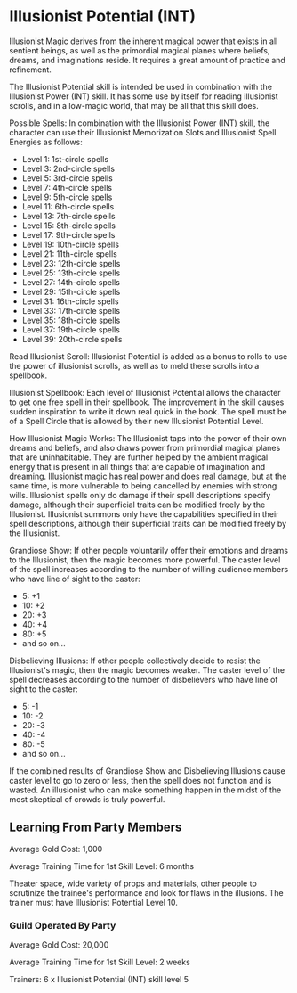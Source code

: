 # Illusionist Potential (INT)

Illusionist Magic derives from the inherent magical power that exists in all sentient beings, as well as the primordial magical planes where beliefs, dreams, and imaginations reside. It requires a great amount of practice and refinement.

The Illusionist Potential skill is intended be used in combination with the Illusionist Power (INT) skill. It has some use by itself for reading illusionist scrolls, and in a low-magic world, that may be all that this skill does.

Possible Spells: In combination with the Illusionist Power (INT) skill, the character can use their Illusionist Memorization Slots and Illusionist Spell Energies as follows:

- Level 1: 1st-circle spells
- Level 3: 2nd-circle spells
- Level 5: 3rd-circle spells
- Level 7: 4th-circle spells
- Level 9: 5th-circle spells
- Level 11: 6th-circle spells
- Level 13: 7th-circle spells
- Level 15: 8th-circle spells
- Level 17: 9th-circle spells
- Level 19: 10th-circle spells
- Level 21: 11th-circle spells
- Level 23: 12th-circle spells
- Level 25: 13th-circle spells
- Level 27: 14th-circle spells
- Level 29: 15th-circle spells
- Level 31: 16th-circle spells
- Level 33: 17th-circle spells
- Level 35: 18th-circle spells
- Level 37: 19th-circle spells
- Level 39: 20th-circle spells

Read Illusionist Scroll: Illusionist Potential is added as a bonus to rolls to use the power of illusionist scrolls, as well as to meld these scrolls into a spellbook.

Illusionist Spellbook: Each level of Illusionist Potential allows the character to get one free spell in their spellbook. The improvement in the skill causes sudden inspiration to write it down real quick in the book. The spell must be of a Spell Circle that is allowed by their new Illusionist Potential Level.

How Illusionist Magic Works: The Illusionist taps into the power of their own dreams and beliefs, and also draws power from primordial magical planes that are uninhabitable. They are further helped by the ambient magical energy that is present in all things that are capable of imagination and dreaming. Illusionist magic has real power and does real damage, but at the same time, is more vulnerable to being cancelled by enemies with strong wills. Illusionist spells only do damage if their spell descriptions specify damage, although their superficial traits can be modified freely by the Illusionist. Illusionist summons only have the capabilities specified in their spell descriptions, although their superficial traits can be modified freely by the Illusionist.

Grandiose Show: If other people voluntarily offer their emotions and dreams to the Illusionist, then the magic becomes more powerful. The caster level of the spell increases according to the number of willing audience members who have line of sight to the caster:

- 5: +1
- 10: +2
- 20: +3
- 40: +4
- 80: +5
- and so on...

Disbelieving Illusions: If other people collectively decide to resist the Illusionist's magic, then the magic becomes weaker. The caster level of the spell decreases according to the number of disbelievers who have line of sight to the caster:

- 5: -1
- 10: -2
- 20: -3
- 40: -4
- 80: -5
- and so on...

If the combined results of Grandiose Show and Disbelieving Illusions cause caster level to go to zero or less, then the spell does not function and is wasted. An illusionist who can make something happen in the midst of the most skeptical of crowds is truly powerful.

## Learning From Party Members

Average Gold Cost: 1,000

Average Training Time for 1st Skill Level: 6 months

Theater space, wide variety of props and materials, other people to scrutinize the trainee's performance and look for flaws in the illusions. The trainer must have Illusionist Potential Level 10.

### Guild Operated By Party

Average Gold Cost: 20,000

Average Training Time for 1st Skill Level: 2 weeks

Trainers: 6 x Illusionist Potential (INT) skill level 5
